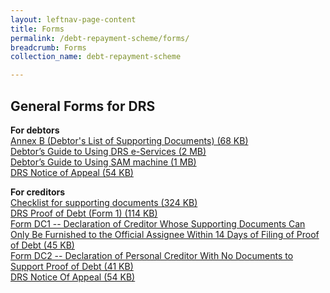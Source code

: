 ```yaml
---
layout: leftnav-page-content
title: Forms
permalink: /debt-repayment-scheme/forms/
breadcrumb: Forms
collection_name: debt-repayment-scheme

---
```


General Forms for DRS
---
**For debtors**<br>
[Annex B (Debtor's List of Supporting Documents) (68 KB)](/files/AnnexB(Debtor'sListofSupportingDocuments).pdf)<br>
[Debtor’s Guide to Using DRS e-Services (2 MB)](/files/Debtor'sGuidetoUsingDRSe-Services.pdf)<br>
[Debtor’s Guide to Using SAM machine (1 MB)](/files/UserGuideforSAM_DRS.pdf)<br>
[DRS Notice of Appeal (54 KB)](/files/DRSNoticeofAppeal.pdf)<br>

**For creditors**<br>
[Checklist for supporting documents (324 KB)](/files/ChecklisttoCreditorsforSupportingDocuments_revisedversion20062018.pdf)<br>
[DRS Proof of Debt (Form 1) (114 KB)](/files/DRSProofofDebt(Form1).pdf)<br>
[Form DC1 -- Declaration of Creditor Whose Supporting Documents Can Only Be Furnished to the Official Assignee Within 14 Days of Filing of Proof of Debt (45 KB)](/files/FormDC1DRS.pdf)<br>
[Form DC2 -- Declaration of Personal Creditor With No Documents to Support Proof of Debt (41 KB)](/files/FormDC2DRS.pdf)<br>
[DRS Notice Of Appeal (54 KB)](/files/DRSNoticeofAppeal.pdf)<br>
